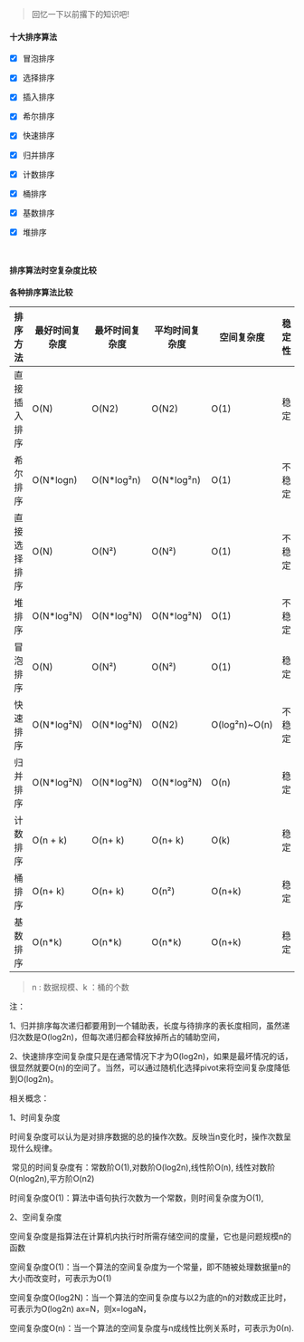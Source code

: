  

> 回忆一下以前撂下的知识吧!



#### 十大排序算法

- [x] 冒泡排序

- [x] 选择排序

- [x] 插入排序

- [x] 希尔排序

- [x] 快速排序

- [x] 归并排序

- [x] 计数排序

- [x] 桶排序

- [x] 基数排序

- [x] 堆排序

      ​


#### 排序算法时空复杂度比较

 **各种排序算法比较** 

| 排序方法   | 最好时间复杂度    | 最坏时间复杂度    | 平均时间复杂度    | 空间复杂度         | 稳定性  |
| ------ | ---------- | ---------- | ---------- | ------------- | ---- |
| 直接插入排序 | O(N)       | O(N2)      | O(N2)      | O(1)          | 稳定   |
| 希尔排序   | O(N*logn)  | O(N*log²n) | O(N*log²n) | O(1)          | 不稳定  |
| 直接选择排序 | O(N)       | O(N²)      | O(N²)      | O(1)          | 不稳定  |
| 堆排序    | O(N*log²N) | O(N*log²N) | O(N*log²N) | O(1)          | 不稳定  |
| 冒泡排序   | O(N)       | O(N²)      | O(N²)      | O(1)          | 稳定   |
| 快速排序   | O(N*log²N) | O(N*log²N) | O(N2)      | O(log²n)~O(n) | 不稳定  |
| 归并排序   | O(N*log²N) | O(N*log²N) | O(N*log²N) | O(n)          | 稳定   |
| 计数排序   | O(n + k)   | O(n+ k)    | O(n+ k)    | O(k)          | 稳定   |
| 桶排序    | O(n+ k)    | O(n+ k)    | O(n²)      | O(n+k)        | 稳定   |
| 基数排序   | O(n*k)     | O(n*k)     | O(n*k)     | O(n+k)        | 稳定   |

>  n : 数据规模、k ：桶的个数

注：

1、归并排序每次递归都要用到一个辅助表，长度与待排序的表长度相同，虽然递归次数是O(log2n)，但每次递归都会释放掉所占的辅助空间，

2、快速排序空间复杂度只是在通常情况下才为O(log2n)，如果是最坏情况的话，很显然就要O(n)的空间了。当然，可以通过随机化选择pivot来将空间复杂度降低到O(log2n)。

相关概念：

1、时间复杂度

​     时间复杂度可以认为是对排序数据的总的操作次数。反映当n变化时，操作次数呈现什么规律。

​     常见的时间复杂度有：常数阶O(1),对数阶O(log2n),线性阶O(n), 线性对数阶O(nlog2n),平方阶O(n2)

​     时间复杂度O(1)：算法中语句执行次数为一个常数，则时间复杂度为O(1),

2、空间复杂度

​    空间复杂度是指算法在计算机内执行时所需存储空间的度量，它也是问题规模n的函数

​    空间复杂度O(1)：当一个算法的空间复杂度为一个常量，即不随被处理数据量n的大小而改变时，可表示为O(1)

​    空间复杂度O(log2N)：当一个算法的空间复杂度与以2为底的n的对数成正比时，可表示为O(log2n) ax=N，则x=logaN，

​    空间复杂度O(n)：当一个算法的空间复杂度与n成线性比例关系时，可表示为0(n).

 

 